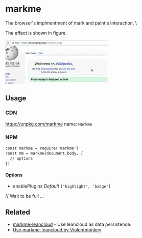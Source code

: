 # markme
The browser's implmentment of mark and paint's interaction. \

The effect is shown in figure.

![](./snapshot.gif)

## Usage

### CDN
https://unpkg.com/markme
name: `Markme`

### NPM

```
const markme = require('markme')
const mm = markme(document.body, {
  // options
})
```

#### Options
- enablePlugins
*Default*  `['highlight', 'badge']`

// Wait to be full
...

## Related
* [markme-leancloud](../markme-leancloud) - Use leancloud as data persistence.
* [Use markme-leancloud by Violentmonkey](https://gist.github.com/imcuttle/c345279c6b7a690a5722a8506ba8f1a9)
